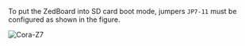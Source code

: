 To put the ZedBoard into SD card boot mode, jumpers `JP7-11` must be configured as shown in the figure.

![Cora-Z7](cora-z7.png)